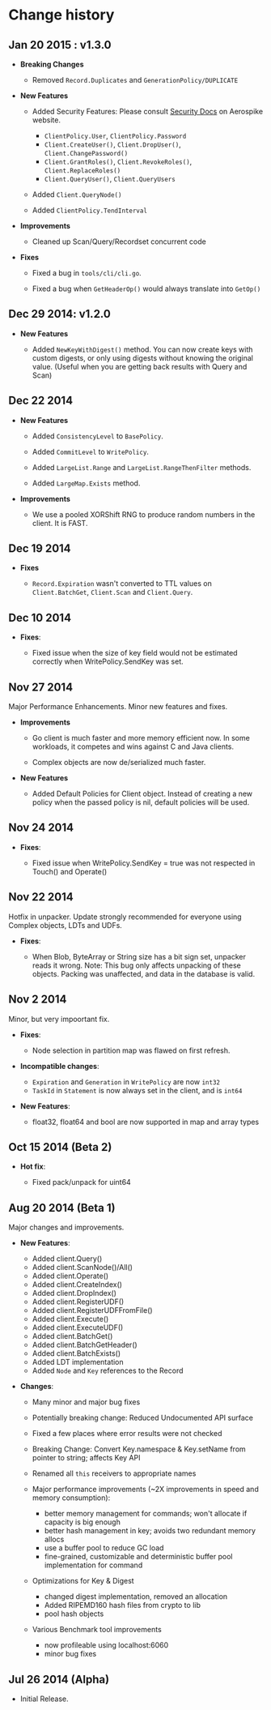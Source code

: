 # Change history

## Jan 20 2015 : v1.3.0

  * **Breaking Changes**

    * Removed `Record.Duplicates` and `GenerationPolicy/DUPLICATE`

  * **New Features**

    * Added Security Features: Please consult [Security Docs](https://www.aerospike.com/docs/guide/security.html) on Aerospike website.
      
      * `ClientPolicy.User`, `ClientPolicy.Password`
      * `Client.CreateUser()`, `Client.DropUser()`, `Client.ChangePassword()`
      * `Client.GrantRoles()`, `Client.RevokeRoles()`, `Client.ReplaceRoles()`
      * `Client.QueryUser()`, `Client.QueryUsers`

    * Added `Client.QueryNode()`

    * Added `ClientPolicy.TendInterval`

  * **Improvements**

    * Cleaned up Scan/Query/Recordset concurrent code

  * **Fixes**

      * Fixed a bug in `tools/cli/cli.go`.

      * Fixed a bug when `GetHeaderOp()` would always translate into `GetOp()`

## Dec 29 2014: v1.2.0

  * **New Features**

    * Added `NewKeyWithDigest()` method. You can now create keys with custom digests, or only using digests without
      knowing the original value. (Useful when you are getting back results with Query and Scan)

## Dec 22 2014

  * **New Features**

    * Added `ConsistencyLevel` to `BasePolicy`.

    * Added `CommitLevel` to `WritePolicy`.

    * Added `LargeList.Range` and `LargeList.RangeThenFilter` methods.

    * Added `LargeMap.Exists` method.

  * **Improvements**

    * We use a pooled XORShift RNG to produce random numbers in the client. It is FAST.

## Dec 19 2014

  * **Fixes**

    * `Record.Expiration` wasn't converted to TTL values on `Client.BatchGet`, `Client.Scan` and `Client.Query`.

## Dec 10 2014

  * **Fixes**:

    * Fixed issue when the size of key field would not be estimated correctly when WritePolicy.SendKey was set.

## Nov 27 2014

  Major Performance Enhancements. Minor new features and fixes.

  * **Improvements**

    * Go client is much faster and more memory efficient now.
      In some workloads, it competes and wins against C and Java clients.

    * Complex objects are now de/serialized much faster.

  * **New Features**

    * Added Default Policies for Client object.
      Instead of creating a new policy when the passed policy is nil, default policies will be used.

## Nov 24 2014

  * **Fixes**:

    * Fixed issue when WritePolicy.SendKey = true was not respected in Touch() and Operate()

## Nov 22 2014

  Hotfix in unpacker. Update strongly recommended for everyone using Complex objects, LDTs and UDFs.

  * **Fixes**:

    * When Blob, ByteArray or String size has a bit sign set, unpacker reads it wrong.
        Note: This bug only affects unpacking of these objects. Packing was unaffected, and data in the database is valid.

## Nov 2 2014

  Minor, but very impoortant fix.

  * **Fixes**:

    * Node selection in partition map was flawed on first refresh.

  * **Incompatible changes**:

    * `Expiration` and `Generation` in `WritePolicy` are now `int32`
    * `TaskId` in `Statement` is now always set in the client, and is `int64`

  * **New Features**:

    * float32, float64 and bool are now supported in map and array types

## Oct 15 2014 (Beta 2)

  * **Hot fix**:

    * Fixed pack/unpack for uint64

## Aug 20 2014 (Beta 1)

  Major changes and improvements.

  * **New Features**:

    * Added client.Query()
    * Added client.ScanNode()/All()
    * Added client.Operate()
    * Added client.CreateIndex()
    * Added client.DropIndex()
    * Added client.RegisterUDF()
    * Added client.RegisterUDFFromFile()
    * Added client.Execute()
    * Added client.ExecuteUDF()
    * Added client.BatchGet()
    * Added client.BatchGetHeader()
    * Added client.BatchExists()
    * Added LDT implementation
    * Added `Node` and `Key` references to the Record

  * **Changes**:

    * Many minor and major bug fixes
    * Potentially breaking change: Reduced Undocumented API surface
    * Fixed a few places where error results were not checked
    * Breaking Change: Convert Key.namespace & Key.setName from pointer to string; affects Key API
    * Renamed all `this` receivers to appropriate names
    * Major performance improvements (~2X improvements in speed and memory consumption):
      * better memory management for commands; won't allocate if capacity is big enough
      * better hash management in key; avoids two redundant memory allocs
      * use a buffer pool to reduce GC load
      * fine-grained, customizable and deterministic buffer pool implementation for command

    * Optimizations for Key & Digest
      * changed digest implementation, removed an allocation
      * Added RIPEMD160 hash files from crypto to lib
      * pool hash objects

    * Various Benchmark tool improvements
      * now profileable using localhost:6060
      * minor bug fixes

## Jul 26 2014 (Alpha)

  * Initial Release.
